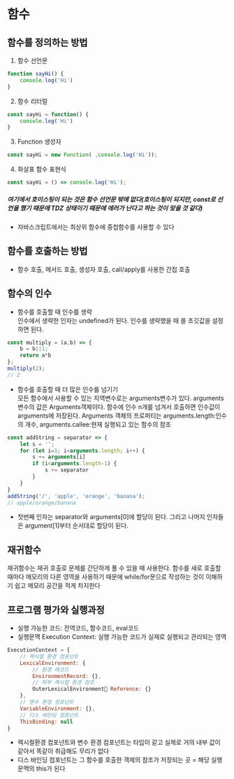 # 함수   

## 함수를 정의하는 방법   
1. 함수 선언문
```javascript
function sayHi() {
    console.log('Hi')
}
```
2. 함수 리터럴   
```javascript
const sayHi = function() {
    console.log('Hi')
}
```
3. Function 생성자
```javascript
const sayHi = new Function( ,console.log('Hi'));
```
4. 화살표 함수 표현식
```javascript
const sayHi = () => console.log('Hi');
```
##### 여기에서 호이스팅이 되는 것은 함수 선언문 밖에 없다(호이스팅이 되지만, const로 선언을 했기 때문에 TDZ 상태이기 때문에 에러가 난다고 하는 것이 맞을 것 같다)   
- 자바스크립트에서는 최상위 함수에 중첩함수를 사용할 수 있다   

## 함수를 호출하는 방법   
- 함수 호출, 메서드 호출, 생성자 호출, call/apply를 사용한 간접 호출

## 함수의 인수   
- 함수를 호출할 때 인수를 생략   
인수에서 생략한 인자는 undefined가 된다. 인수를 생략했을 때 쓸 초깃값을 설정하면 된다.   
```javascript
const multiply = (a,b) => {
    b = b||1;
    return a*b
};
multiply(2);
// 2
```
- 함수를 호출할 때 더 많은 인수를 넘기기   
모든 함수에서 사용할 수 있는 지역변수로는 arguments변수가 있다. arguments 변수의 값은 Arguments객체이다. 함수에 인수 n개를 넘겨서 호출하면 인수값이 arguments에 저장된다. Arguments 객체의 프로퍼티는 arguments.length:인수의 개수, arguments.callee:현재 실행되고 있는 함수의 참조      
```javascript
const addString = separator => {
    let s = '';
    for (let i=1; i<arguments.length; i++) {
        s += arguments[i]
        if (i<arguments.length-1) {
            s += separator
        }
    }
}
addString('/', 'apple', 'orange', 'banana');
// apple/orange/banana
```
- 첫번째 인자는 separator와 arguments[0]에 할당이 된다. 그리고 나머지 인자들은 argument[1]부터 순서대로 할당이 된다.   

## 재귀함수   
재귀함수는 재귀 호출로 문제를 간단하게 풀 수 있을 때 사용한다. 함수를 새로 호출할 때마다 메모리의 다른 영역을 사용하기 때문에 while/for문으로 작성하는 것이 이해하기 쉽고 메모리 공간을 적게 차지한다   

## 프로그램 평가와 실행과정   
- 실행 가능한 코드: 전역코드, 함수코드, eval코드   
- 실행문맥 Execution Context: 실행 가능한 코드가 실제로 실행되고 관리되는 영역
```javascript
ExecutionContext = {
    // 렉시컬 환경 컴포넌트
    LexicalEnvironment: {
        // 환경 레코드
        EnvironmentRecord: {},
        // 외부 렉시컬 환경 참조
        OuterLexicalEnvironment Reference: {}
    },
    // 변수 환경 컴포넌트
    VariableEnvironment: {},
    // 디스 바인딩 컴포넌트
    ThisBinding: null
}
```
- 렉시컬환경 컴포넌트와 변수 환경 컴포넌트는 타입이 같고 실제로 거의 내부 값이 같아서 똑같이 취급해도 무리가 없다   
- 디스 바인딩 컴포넌트는 그 함수를 호출한 객체의 참조가 저장되는 곳 = 해당 실행 문맥의 this가 된다   